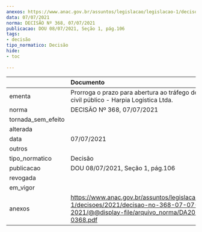 ```yaml
---
anexos: https://www.anac.gov.br/assuntos/legislacao/legislacao-1/decisoes/2021/decisao-no-368-07-07-2021/@@display-file/arquivo_norma/DA2021-0368.pdf
data: 07/07/2021
norma: DECISÃO Nº 368, 07/07/2021
publicacao: DOU 08/07/2021, Seção 1, pág.106
tags:
- decisão
tipo_normatico: Decisão
hide: 
- toc 
 
---
```


|                    | Documento                                                                                                                                     |
|:-------------------|:----------------------------------------------------------------------------------------------------------------------------------------------|
| ementa             | Prorroga o prazo para abertura ao tráfego de aeródromo civil público - Harpia Logística Ltda.                                                 |
| norma              | DECISÃO Nº 368, 07/07/2021                                                                                                                    |
| tornada_sem_efeito |                                                                                                                                               |
| alterada           |                                                                                                                                               |
| data               | 07/07/2021                                                                                                                                    |
| outros             |                                                                                                                                               |
| tipo_normatico     | Decisão                                                                                                                                       |
| publicacao         | DOU 08/07/2021, Seção 1, pág.106                                                                                                              |
| revogada           |                                                                                                                                               |
| em_vigor           |                                                                                                                                               |
| anexos             | https://www.anac.gov.br/assuntos/legislacao/legislacao-1/decisoes/2021/decisao-no-368-07-07-2021/@@display-file/arquivo_norma/DA2021-0368.pdf |
